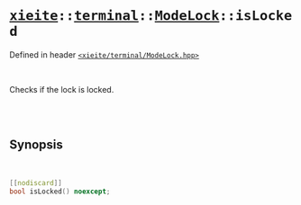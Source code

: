 # [`xieite`](../../../README.md)`::`[`terminal`](../../../docs/terminal.md)`::`[`ModeLock`](../../../docs/terminal/ModeLock.md)`::isLocked`
Defined in header [`<xieite/terminal/ModeLock.hpp>`](../../../include/xieite/terminal/ModeLock.hpp)

<br/>

Checks if the lock is locked.

<br/><br/>

## Synopsis

<br/>

```cpp
[[nodiscard]]
bool isLocked() noexcept;
```
